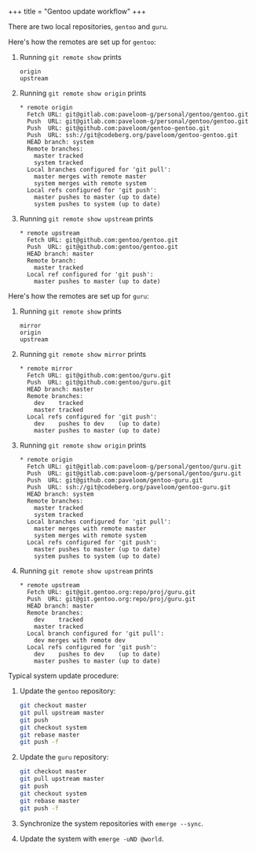 +++
title = "Gentoo update workflow"
+++

There are two local repositories, `gentoo` and `guru`.

Here's how the remotes are set up for `gentoo`:

1. Running `git remote show` prints

   ```
   origin
   upstream
   ```

2. Running `git remote show origin` prints

   ```
   * remote origin
     Fetch URL: git@gitlab.com:paveloom-g/personal/gentoo/gentoo.git
     Push  URL: git@gitlab.com:paveloom-g/personal/gentoo/gentoo.git
     Push  URL: git@github.com:paveloom/gentoo-gentoo.git
     Push  URL: ssh://git@codeberg.org/paveloom/gentoo-gentoo.git
     HEAD branch: system
     Remote branches:
       master tracked
       system tracked
     Local branches configured for 'git pull':
       master merges with remote master
       system merges with remote system
     Local refs configured for 'git push':
       master pushes to master (up to date)
       system pushes to system (up to date)
   ```

3. Running `git remote show upstream` prints

   ```
   * remote upstream
     Fetch URL: git@github.com:gentoo/gentoo.git
     Push  URL: git@github.com:gentoo/gentoo.git
     HEAD branch: master
     Remote branch:
       master tracked
     Local ref configured for 'git push':
       master pushes to master (up to date)
   ```

Here's how the remotes are set up for `guru`:

1. Running `git remote show` prints

   ```
   mirror
   origin
   upstream
   ```

2. Running `git remote show mirror` prints

   ```
   * remote mirror
     Fetch URL: git@github.com:gentoo/guru.git
     Push  URL: git@github.com:gentoo/guru.git
     HEAD branch: master
     Remote branches:
       dev    tracked
       master tracked
     Local refs configured for 'git push':
       dev    pushes to dev    (up to date)
       master pushes to master (up to date)
   ```

3. Running `git remote show origin` prints

   ```
   * remote origin
     Fetch URL: git@gitlab.com:paveloom-g/personal/gentoo/guru.git
     Push  URL: git@gitlab.com:paveloom-g/personal/gentoo/guru.git
     Push  URL: git@github.com:paveloom/gentoo-guru.git
     Push  URL: ssh://git@codeberg.org/paveloom/gentoo-guru.git
     HEAD branch: system
     Remote branches:
       master tracked
       system tracked
     Local branches configured for 'git pull':
       master merges with remote master
       system merges with remote system
     Local refs configured for 'git push':
       master pushes to master (up to date)
       system pushes to system (up to date)
   ```

4. Running `git remote show upstream` prints

   ```
   * remote upstream
     Fetch URL: git@git.gentoo.org:repo/proj/guru.git
     Push  URL: git@git.gentoo.org:repo/proj/guru.git
     HEAD branch: master
     Remote branches:
       dev    tracked
       master tracked
     Local branch configured for 'git pull':
       dev merges with remote dev
     Local refs configured for 'git push':
       dev    pushes to dev    (up to date)
       master pushes to master (up to date)
   ```

Typical system update procedure:

1. Update the `gentoo` repository:

   ```bash
   git checkout master
   git pull upstream master
   git push
   git checkout system
   git rebase master
   git push -f
   ```

2. Update the `guru` repository:

   ```bash
   git checkout master
   git pull upstream master
   git push
   git checkout system
   git rebase master
   git push -f
   ```

3. Synchronize the system repositories with `emerge --sync`.

4. Update the system with `emerge -uND @world`.
